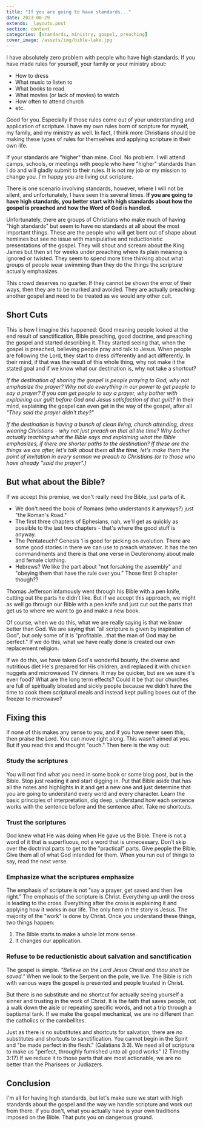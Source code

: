 ```yaml
---
title: "If you are going to have standards..."
date: 2023-08-29
extends: _layouts.post
section: content
categories: [standards, ministry, gospel, preaching]
cover_image: /assets/img/bible-lake.jpg
---
```


I have absolutely zero problem with people who have high standards.  If you have made rules for yourself, your family or your ministry about:

- How to dress
- What music to listen to
- What books to read
- What movies (or lack of movies) to watch
- How often to attend church
- etc.

Good for you.  Especially if those rules come out of your understanding and application of scripture.  I have my own rules born of scripture for myself, my family, and my ministry as well.  In fact, I think more Christians should be making these types of rules for themselves and applying scripture in their own life.

If your standards are "higher" than mine.  Cool.  No problem.  I will attend camps, schools, or meetings with people who have "higher" standards than I do and will gladly submit to their rules.  It is not my job or my mission to change you.  I'm happy you are living out scripture.

There is one scenario involving standards, however, where I will not be silent, and unfortunately, I have seen this several times.  **If you are going to have high standards, you better start with high standards about how the gospel is preached and how the Word of God is handled.**

Unfortunately, there are groups of Christians who make much of having "high standards" but seem to have no standards at all about the most important things. These are the people who will get bent out of shape about hemlines but see no issue with manipulative and reductionistic presentations of the gospel.  They will shout and scream about the King James but then sit for weeks under preaching where its plain meaning is ignored or twisted.  They seem to spend more time thinking about what groups of people wear swimming than they do the things the scripture actually emphasizes.

This crowd deserves no quarter.  If they cannot be shown the error of their ways, then they are to be marked and avoided.  They are actually preaching another gospel and need to be treated as we would any other cult.  

## Short Cuts

This is how I imagine this happened:  Good meaning people looked at the end result of sanctification, Bible preaching, good doctrine, and preaching the gospel and started describing it.  They started seeing that, when the gospel is preached, believing people pray and talk to Jesus.  When people are following the Lord, they start to dress differently and act differently.  In their mind, if that was the result of this whole thing, why not make it the stated goal and if we know what our destination is, why not take a shortcut?

*If the destination of sharing the gospel is people praying to God, why not emphasize the prayer? Why not do everything in our power to get people to say a prayer?  If you can get people to say a prayer, why bother with explaining our guilt before God and Jesus satisfaction of that guilt?*  In their mind, explaining the gospel can even get in the way of the gospel, after all *"They said the prayer didn't they?"*

*If the destination is having a bunch of clean living, church attending, dress wearing Christians - why not just preach on that all the time?  Why bother actually teaching what the Bible says and explaining what the Bible emphasizes, if there are shorter paths to the destination?  If these are the things we are after, let's talk about them **all the time**, let's make them the point of invitation in every sermon we preach to Christians (or to those who have already "said the prayer".)*  

## But what about the Bible?

If we accept this premise, we don't really need the Bible, just parts of it.  

- We don't need the book of Romans (who understands it anyways?) just "the Roman's Road."  
- The first three chapters of Ephesians, nah, we'll get as quickly as possible to the last two chapters - that's where the good stuff is anyway.  
- The Pentateuch?  Genesis 1 is good for picking on evolution.  There are some good stories in there we can use to preach whatever.  It has the ten commandments and there is that one verse in Deuteronomy about male and female clothing.
- Hebrews?  We like the part about "not forsaking the assembly" and "obeying them that have the rule over you."  Those first 9 chapter though??

Thomas Jefferson infamously went through his Bible with a pen knife, cutting out the parts he didn't like.  But if we accept this approach, we might as well go through our Bible with a pen knife and just cut out the parts that get us to where we want to go and make a new book.  

Of course, when we do this, what we are really saying is that we know better than God.  We are saying that "all scripture is given by inspiration of God", but only some of it is "profitable...that the man of God may be perfect."  If we do this, what we have really done is created our own replacement religion.

If we do this, we have taken God's wonderful bounty, the diverse  and nutritious diet He's prepared for His children, and replaced it with chicken nuggets and microwaved TV dinners.  It may be quicker, but are we sure it's even food?  What are the long term effects?  Could it be that our churches are full of spiritually bloated and sickly people because we didn't have the time to cook them scriptural meals and instead kept pulling boxes out of the freezer to microwave?

## Fixing this

If none of this makes any sense to you, and if you have never seen this, then praise the Lord. You can move right along.  This wasn't aimed at you.  But if you read this and thought "ouch."  Then here is the way out:

### Study the scriptures

You will not find what you need in some book or some blog post, but in the Bible.  Stop just reading it and start digging in.  Put that Bible aside that has all the notes and highlights in it and get a new one and just determine that you are going to understand every word and every character.  Learn the basic principles of interpretation, dig deep, understand how each sentence works with the sentence before and the sentence after.  Take no shortcuts.  
### Trust the scriptures

God knew what He was doing when He gave us the Bible.  There is not a word of it that is superfluous, not a word that is unnecessary.  Don't skip over the doctrinal parts to get to the "practical" parts.  Give people the Bible.  Give them all of what God intended for them.  When you run out of things to say, read the next verse.
### Emphasize what the scriptures emphasize

The emphasis of scripture is not "say a prayer, get saved and then live right."  The emphasis of the scripture is Christ.  Everything up until the cross is leading to the cross.  Everything after the cross is explaining it and applying how it works in our life.  The only hero in the story is Jesus.   The majority of the "work" is done by Christ.  Once you understand these things, two things happen:
1. The Bible starts to make a whole lot more sense.
2. It changes our application.

### Refuse to be reductionistic about salvation and sanctification

The gospel is simple.  *"Believe on the Lord Jesus Christ and thou shalt be saved."* When we look to the Serpent on the pole, we live.  The Bible is rich with various ways the gospel is presented and people trusted in Christ.

But there is no substitute and no shortcut for actually seeing yourself a sinner and trusting in the work of Christ.  It is the faith that saves people, not a walk down the aisle or repeating specific words, and not a trip through a baptismal tank.  If we make the gospel mechanical, we are no different than the catholics or the cambellites.

Just as there is no substitutes and shortcuts for salvation, there are no substitutes and shortcuts to sanctification.  You cannot begin in the Spirit and "be made perfect in the flesh." (Galatians 3:3).  We need all of scripture to make us "perfect, throughly furnished unto all good works" (2 Timothy 3:17)  If we reduce it to those parts that are most actionable, we are no better than the Pharisees or Judiazers. 

## Conclusion

I'm all for having high standards, but let's make sure we start with high standards about the gospel and the way we handle scripture and work out from there. If you don't, what you actually have is your own traditions imposed on the Bible.  That puts you on dangerous ground.

